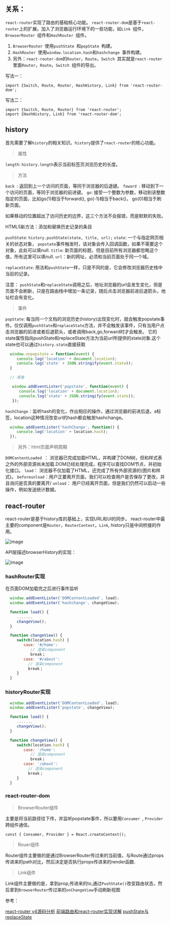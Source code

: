 ## 关系：
`react-router`实现了路由的基础核心功能。
`react-router-dom`是基于`react-router`上的扩展。加入了浏览器运行环境下的一些功能，如`Link `组件，`BrowserRouter `组件和`HashRouter `组件。

1. `BrowserRouter `使用`pushState `和`popState `构建。
2. `HashRouter `使用`window.location.hash`和`hashchange `事件构建。
3. 另外：`react-router-dom`的`Router`，`Route`，`Switch `其实就是`react-router`里面`Router`，`Route`，`Switch `组件的导出。


写法一：
```
import {Switch, Route, Router, HashHistory, Link} from 'react-router-dom';
```

写法二：
```
import {Switch, Route, Router} from 'react-router';
import {HashHistory, Link} from 'react-router-dom';
```

## history
首先需要了解`history`的相关知识。`history`提供了`react-router`的核心功能。

> 属性

`length`: `history.length`表示当前标签页浏览历史的长度。

> 方法

`back `: 返回到上一个访问的页面，等同于浏览器的后退键。
`foward `:  移动到下一个访问的页面，等同于浏览器的前进键。
`go`: 接受一个整数为参数，移动到该整数指定的页面，比如go(1)相当于forward(), go(-1)相当于back()， go(0)相当于刷新页面。

如果移动的位置超出了访问历史的边界，这三个方法不会报错，而是默默的失败。

HTML5新方法：添加和替换历史记录的条目

`pushState`: `history.pushState(state, title, url);`
   `state`: 一个与指定网页相关的状态对象， `popstate`事件触发时，该对象会传入回调函数，如果不需要这个对象，此处可以填null.
   `title`: 新页面的标题，但是目前所有浏览器都忽略这个值，所有这里可以填null.
    `url`：新的网址，必须和当前页面处于同一个域。

`replaceState`: 用法和`pushState`一样，只是不同的是，它会修改浏览器历史栈中当前的记录。

注意： `pushState`和`replaceState`调用之后，地址浏览器的url会发生变化，但是页面不会刷新，只是在路由栈中增加一条记录，随后点击浏览器前进后退箭头，地址栏会有变化。

> 事件

`popState`: 每当同一个文档的浏览历史(history)出现变化时，就会触发popstate事件。仅仅调用`pushState`和`replaceState`方法，并不会触发该事件，只有当用户点击浏览器的前进或者后退箭头，或者调用back,go,forward时才会触发。
它的state属性指向pushState和replaceState方法为当前url所提供的state对象.这个state也可以通过`history.state`直接获取

```javascript
  window.onpopstate = function(event) {
     console.log('location' + document.location);
     console.log('state' + JSON.stringify(event.state));
  }

  // 或者

   window.addEventLister('popstate', function(event) {
      console.log('location' + document.location);
      console.log('state' + JSON.stringify(event.state));
   });
```
`hashChange`：监听hash的变化，作出相应的操作，通过浏览器的前进后退，a标签，location这种情况改变url的hash都会触发hashchange。
```javascript
  window.addEventLister('hashChange', function() {
     console.log('location' + location.hash);
  });
```
> 另外：html页面声明周期

`DOMContentLoaded `： 浏览器已完成加载HTML，并构建了DOM树，但<img>和样式表之外的外部资源尚未加载.DOM已经处理完成，程序可以查找DOM节点，并初始化接口。
`load`： 浏览器不仅加载了HTML，还完成了所有外部资源的(图片和样式)。
`beforeunload`：用户正要离开页面，我们可以检查用户是否保存了更改，并且询问是否真的要离开/
`unload`： 用户已经离开页面，但是我们仍然可以启动一些操作，例如发送统计数据。

## react-router

react-router是基于history库的基础上，实现URL和UI的同步。
react-router中最主要的component是`Router`，`RouterContext`，`Link`, history只是中间桥接的作用。

![image](https://user-images.githubusercontent.com/25894364/90530802-e0787480-e1a7-11ea-801b-2ab4d251309b.png)

API层描述browserHistory的实现：

![image](https://user-images.githubusercontent.com/25894364/90531208-5b418f80-e1a8-11ea-8ab3-7ea0a368e626.png)

### hashRouter实现

在页面DOM加载完之后进行事件监听
```javascript
  window.addEventLister('DOMContentLoaded', load);
  window.addEventLister('hashchange', changeView);

  function load() {
     .......
     changeView();
  }

  function changeView() {
     switch(location.hash) {
        case: '#/home':
           // 渲染component
           break；
        case: '#/about':
          // 渲染component
          break；
     }
  }
```

### historyRouter实现

```javascript
  window.addEventLister('DOMContentLoaded', load);
  window.addEventLister('popstate', changeView);

  function load() {
     .......
     changeView();
  }

  function changeView() {
     switch(location.hash) {
        case: '/home':
           // 渲染component
           break；
        case: '/about':
          // 渲染component
          break；
     }
  }
```

### react-router-dom
> BrowserRouter组件

主要是将当前路径往下传，并监听popstate事件，所以要用`Consumer `, `Provider `跨组件通信。
```
const { Consumer, Provider } = React.createContext();
```

> Rouer组件

Router组件主要做的是通过BrowserRouter传过来的当前值，与Route通过props传进来的path对比，然后决定是否执行props传进来的render函数.

> Link组件

Link组件主要做的是，拿到prop,传进来的to,通过`PushState()`改变路由状态，然后拿到`BrowserRouter`传过来的`onChangeView`手动刷新视图

参考：

[react-router v4源码分析](https://github.com/fi3ework/blog/issues/21)
[前端路由和react-router实现详解](https://juejin.im/post/6844904094772002823)
[pushState与replaceState](https://juejin.im/post/6844903558576341000)